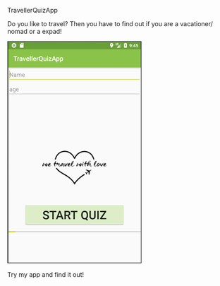 TravellerQuizApp

Do you like to travel?
Then you have to find out if you are a vacationer/ nomad or a expad!

![alt text](https://github.com/AlexandraDamaschin/TravellerQuizApp/blob/master/start.png)


Try my app and find it out!
